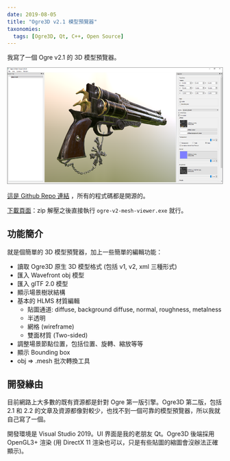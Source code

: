 ```yaml
---
date: 2019-08-05
title: "Ogre3D v2.1 模型預覽器"
taxonomies:
  tags: [Ogre3D, Qt, C++, Open Source]
---
```


我寫了一個 Ogre v2.1 的 3D 模型預覽器。

![Ogre V2 Mesh Viewer Screenshot](/img/ogre-v2-mesh-viewer-screenshot.png)

[這是 Github Repo 連結][github] ，所有的程式碼都是開源的。

[下載頁面][download]：zip 解壓之後直接執行 `ogre-v2-mesh-viewer.exe` 就行。

[github]: https://github.com/chchwy/ogre-v2-mesh-viewer
[download]: https://github.com/chchwy/ogre-v2-mesh-viewer/releases

## 功能簡介

就是個簡單的 3D 模型預覽器，加上一些簡單的編輯功能：

- 讀取 Ogre3D 原生 3D 模型格式 (包括 v1, v2, xml 三種形式)
- 匯入 Wavefront obj 模型
- 匯入 glTF 2.0 模型
- 顯示場景樹狀結構
- 基本的 HLMS 材質編輯
  - 貼圖通道: diffuse, background diffuse, normal, roughness, metalness
  - 半透明
  - 網格 (wireframe)
  - 雙面材質 (Two-sided)
- 調整場景節點位置，包括位置、旋轉、縮放等等
- 顯示 Bounding box
- obj => .mesh 批次轉換工具

## 開發緣由

目前網路上大多數的既有資源都是針對 Ogre 第一版引擎。Ogre3D 第二版，包括 2.1 和 2.2 的文章及資源都像對較少，也找不到一個可靠的模型預覽器，所以我就自己寫了一個。

開發環境是 Visual Studio 2019。UI 界面是我的老朋友 Qt。Ogre3D 後端採用 OpenGL3+ 渲染 (用 DirectX 11 渲染也可以，只是有些貼圖的縮圖會沒辦法正確顯示)。
